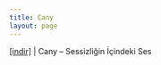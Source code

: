 ```yaml
---
title: Cany
layout: page
---
```


<a href="https://cloud.mail.ru/public/71bc2e74633a/Cany%20-%20Sessizligin%20Icindeki%20Ses" target="_blank">[indir]</a> | Cany &#8211; Sessizliğin İçindeki Ses